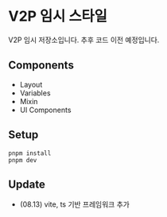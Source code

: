 # V2P 임시 스타일

V2P 임시 저장소입니다. 추후 코드 이전 예정입니다.

## Components

- Layout
- Variables
- Mixin
- UI Components

## Setup

```
pnpm install
pnpm dev
```

## Update

- (08.13) vite, ts 기반 프레임워크 추가
